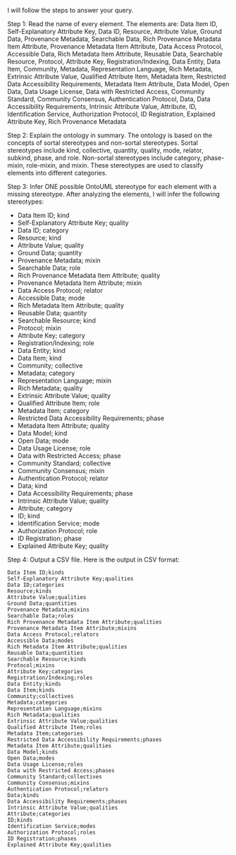 I will follow the steps to answer your query.

Step 1: Read the name of every element.
The elements are:
Data Item ID, Self-Explanatory Attribute Key, Data ID, Resource, Attribute Value, Ground Data, Provenance Metadata, Searchable Data, Rich Provenance Metadata Item Attribute, Provenance Metadata Item Attribute, Data Access Protocol, Accessible Data, Rich Metadata Item Attribute, Reusable Data, Searchable Resource, Protocol, Attribute Key, Registration/Indexing, Data Entity, Data Item, Community, Metadata, Representation Language, Rich Metadata, Extrinsic Attribute Value, Qualified Attribute Item, Metadata Item, Restricted Data Accessibility Requirements, Metadata Item Attribute, Data Model, Open Data, Data Usage License, Data with Restricted Access, Community Standard, Community Consensus, Authentication Protocol, Data, Data Accessibility Requirements, Intrinsic Attribute Value, Attribute, ID, Identification Service, Authorization Protocol, ID Registration, Explained Attribute Key, Rich Provenance Metadata

Step 2: Explain the ontology in summary.
The ontology is based on the concepts of sortal stereotypes and non-sortal stereotypes. Sortal stereotypes include kind, collective, quantity, quality, mode, relator, subkind, phase, and role. Non-sortal stereotypes include category, phase-mixin, role-mixin, and mixin. These stereotypes are used to classify elements into different categories.

Step 3: Infer ONE possible OntoUML stereotype for each element with a missing stereotype.
After analyzing the elements, I will infer the following stereotypes:

* Data Item ID; kind
* Self-Explanatory Attribute Key; quality
* Data ID; category
* Resource; kind
* Attribute Value; quality
* Ground Data; quantity
* Provenance Metadata; mixin
* Searchable Data; role
* Rich Provenance Metadata Item Attribute; quality
* Provenance Metadata Item Attribute; mixin
* Data Access Protocol; relator
* Accessible Data; mode
* Rich Metadata Item Attribute; quality
* Reusable Data; quantity
* Searchable Resource; kind
* Protocol; mixin
* Attribute Key; category
* Registration/Indexing; role
* Data Entity; kind
* Data Item; kind
* Community; collective
* Metadata; category
* Representation Language; mixin
* Rich Metadata; quality
* Extrinsic Attribute Value; quality
* Qualified Attribute Item; role
* Metadata Item; category
* Restricted Data Accessibility Requirements; phase
* Metadata Item Attribute; quality
* Data Model; kind
* Open Data; mode
* Data Usage License; role
* Data with Restricted Access; phase
* Community Standard; collective
* Community Consensus; mixin
* Authentication Protocol; relator
* Data; kind
* Data Accessibility Requirements; phase
* Intrinsic Attribute Value; quality
* Attribute; category
* ID; kind
* Identification Service; mode
* Authorization Protocol; role
* ID Registration; phase
* Explained Attribute Key; quality

Step 4: Output a CSV file.
Here is the output in CSV format:

```
Data Item ID;kinds
Self-Explanatory Attribute Key;qualities
Data ID;categories
Resource;kinds
Attribute Value;qualities
Ground Data;quantities
Provenance Metadata;mixins
Searchable Data;roles
Rich Provenance Metadata Item Attribute;qualities
Provenance Metadata Item Attribute;mixins
Data Access Protocol;relators
Accessible Data;modes
Rich Metadata Item Attribute;qualities
Reusable Data;quantities
Searchable Resource;kinds
Protocol;mixins
Attribute Key;categories
Registration/Indexing;roles
Data Entity;kinds
Data Item;kinds
Community;collectives
Metadata;categories
Representation Language;mixins
Rich Metadata;qualities
Extrinsic Attribute Value;qualities
Qualified Attribute Item;roles
Metadata Item;categories
Restricted Data Accessibility Requirements;phases
Metadata Item Attribute;qualities
Data Model;kinds
Open Data;modes
Data Usage License;roles
Data with Restricted Access;phases
Community Standard;collectives
Community Consensus;mixins
Authentication Protocol;relators
Data;kinds
Data Accessibility Requirements;phases
Intrinsic Attribute Value;qualities
Attribute;categories
ID;kinds
Identification Service;modes
Authorization Protocol;roles
ID Registration;phases
Explained Attribute Key;qualities
```